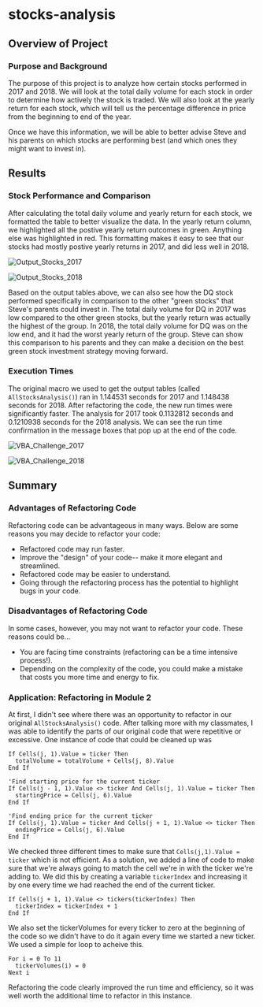 # stocks-analysis

## Overview of Project
### Purpose and Background

The purpose of this project is to analyze how certain stocks performed in 2017 and 2018. We will look at the total daily volume for each stock in order to determine how actively the stock is traded. We will also look at the yearly return for each stock, which will tell us the percentage difference in price from the beginning to end of the year.

Once we have this information, we will be able to better advise Steve and his parents on which stocks are performing best (and which ones they might want to invest in).

## Results
### Stock Performance and Comparison

After calculating the total daily volume and yearly return for each stock, we formatted the table to better visualize the data. In the yearly return column, we highlighted all the postive yearly return outcomes in green. Anything else was highlighted in red. This formatting makes it easy to see that our stocks had mostly postive yearly returns in 2017, and did less well in 2018.

![Output_Stocks_2017](https://user-images.githubusercontent.com/79174885/110248998-cd5da400-7f41-11eb-86b8-3433002ed255.png)

![Output_Stocks_2018](https://user-images.githubusercontent.com/79174885/110249007-d51d4880-7f41-11eb-9e22-fe5329adb9a9.png)

Based on the output tables above, we can also see how the DQ stock performed specifically in comparison to the other "green stocks" that Steve's parents could invest in. The total daily volume for DQ in 2017 was low compared to the other green stocks, but the yearly return was actually the highest of the group. In 2018, the total daily volume for DQ was on the low end, and it had the worst yearly return of the group. Steve can show this comparison to his parents and they can make a decision on the best green stock investment strategy moving forward.

### Execution Times

The original macro we used to get the output tables (called `AllStocksAnalysis()`) ran in 1.144531 seconds for 2017 and 1.148438 seconds for 2018. After refactoring the code, the new run times were significantly faster. The analysis for 2017 took 0.1132812 seconds and 0.1210938 seconds for the 2018 analysis. We can see the run time confirmation in the message boxes that pop up at the end of the code.

![VBA_Challenge_2017](https://user-images.githubusercontent.com/79174885/110249659-28dd6100-7f45-11eb-8972-3e867c7d34f6.png)

![VBA_Challenge_2018](https://user-images.githubusercontent.com/79174885/110249660-2bd85180-7f45-11eb-8e41-aac0a33aa996.png)

## Summary
### Advantages of Refactoring Code

Refactoring code can be advantageous in many ways. Below are some reasons you may decide to refactor your code:
- Refactored code may run faster.
- Improve the "design" of your code-- make it more elegant and streamlined.
- Refactored code may be easier to understand.
- Going through the refactoring process has the potential to highlight bugs in your code.

### Disadvantages of Refactoring Code

In some cases, however, you may not want to refactor your code. These reasons could be...
- You are facing time constraints (refactoring can be a time intensive process!).
- Depending on the complexity of the code, you could make a mistake that costs you more time and energy to fix.

### Application: Refactoring in Module 2

At first, I didn't see where there was an opportunity to refactor in our original `AllStocksAnalysis()` code. After talking more with my classmates, I was able to identify the parts of our original code that were repetitive or excessive. One instance of code that could be cleaned up was
```
If Cells(j, 1).Value = ticker Then
  totalVolume = totalVolume + Cells(j, 8).Value
End If
                
'Find starting price for the current ticker
If Cells(j - 1, 1).Value <> ticker And Cells(j, 1).Value = ticker Then
  startingPrice = Cells(j, 6).Value
End If
                
'Find ending price for the current ticker
If Cells(j, 1).Value = ticker And Cells(j + 1, 1).Value <> ticker Then
  endingPrice = Cells(j, 6).Value
End If
 ```
We checked three different times to make sure that `Cells(j,1).Value = ticker` which is not efficient. As a solution, we added a line of code to make sure that we're always going to match the cell we're in with the ticker we're adding to. We did this by creating a variable `tickerIndex` and increasing it by one every time we had reached the end of the current ticker.
```
If Cells(j + 1, 1).Value <> tickers(tickerIndex) Then
  tickerIndex = tickerIndex + 1
End If
```
We also set the tickerVolumes for every ticker to zero at the beginning of the code so we didn't have to do it again every time we started a new ticker. We used a simple for loop to acheive this.
```
For i = 0 To 11
  tickerVolumes(i) = 0
Next i
```

Refactoring the code clearly improved the run time and efficiency, so it was well worth the additional time to refactor in this instance.
